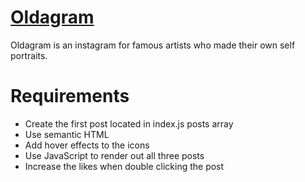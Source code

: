 # [Oldagram]()
Oldagram is an instagram for famous artists who made their own self portraits. 

# Requirements 
- Create the first post located in index.js posts array
- Use semantic HTML
- Add hover effects to the icons
- Use JavaScript to render out all three posts
- Increase the likes when double clicking the post